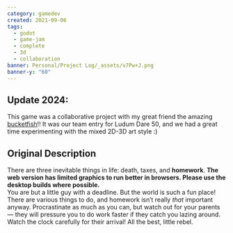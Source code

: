 ```yaml
---
category: gamedev
created: 2021-09-06
tags:
  - godot
  - game-jam
  - complete
  - 3d
  - collaboration
banner: Personal/Project Log/_assets/v7Pw+J.png
banner-y: "60"
---
```

## Update 2024:
This game was a collaborative project with my great friend the amazing [bucketfish](https://bucketfish.me)!! It was our team entry for Ludum Dare 50, and we had a great time experimenting with the mixed 2D-3D art style :)

## Original Description
There are three inevitable things in life: death, taxes, and **homework**.
**The web version has limited graphics to run better in browsers. Please use the desktop builds where possible.**  
You are but a little guy with a deadline. But the world is such a fun place! There are various things to do, and homework isn’t really _that_ important anyway.
Procrastinate as much as you can, but watch out for your parents — they will pressure you to do work faster if they catch you lazing around. Watch the clock carefully for their arrival!
All the best, little rebel.